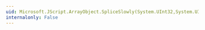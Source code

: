 ```yaml
---
uid: Microsoft.JScript.ArrayObject.SpliceSlowly(System.UInt32,System.UInt32,System.Object[],Microsoft.JScript.ArrayObject,System.UInt32,System.UInt32)
internalonly: False
---
```

